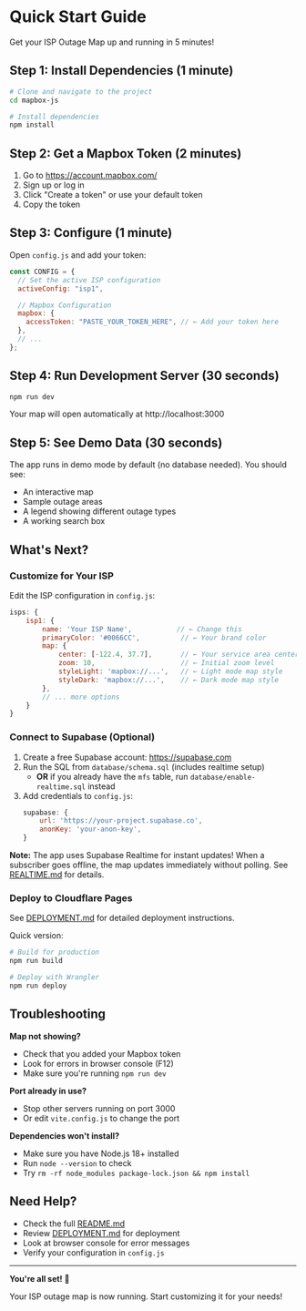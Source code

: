 # Quick Start Guide

Get your ISP Outage Map up and running in 5 minutes!

## Step 1: Install Dependencies (1 minute)

```bash
# Clone and navigate to the project
cd mapbox-js

# Install dependencies
npm install
```

## Step 2: Get a Mapbox Token (2 minutes)

1. Go to https://account.mapbox.com/
2. Sign up or log in
3. Click "Create a token" or use your default token
4. Copy the token

## Step 3: Configure (1 minute)

Open `config.js` and add your token:

```javascript
const CONFIG = {
  // Set the active ISP configuration
  activeConfig: "isp1",

  // Mapbox Configuration
  mapbox: {
    accessToken: "PASTE_YOUR_TOKEN_HERE", // ← Add your token here
  },
  // ...
};
```

## Step 4: Run Development Server (30 seconds)

```bash
npm run dev
```

Your map will open automatically at http://localhost:3000

## Step 5: See Demo Data (30 seconds)

The app runs in demo mode by default (no database needed). You should see:

- An interactive map
- Sample outage areas
- A legend showing different outage types
- A working search box

## What's Next?

### Customize for Your ISP

Edit the ISP configuration in `config.js`:

```javascript
isps: {
    isp1: {
        name: 'Your ISP Name',           // ← Change this
        primaryColor: '#0066CC',          // ← Your brand color
        map: {
            center: [-122.4, 37.7],       // ← Your service area center
            zoom: 10,                     // ← Initial zoom level
            styleLight: 'mapbox://...',   // ← Light mode map style
            styleDark: 'mapbox://...',    // ← Dark mode map style
        },
        // ... more options
    }
}
```

### Connect to Supabase (Optional)

1. Create a free Supabase account: https://supabase.com
2. Run the SQL from `database/schema.sql` (includes realtime setup)
   - **OR** if you already have the `mfs` table, run `database/enable-realtime.sql` instead
3. Add credentials to `config.js`:
   ```javascript
   supabase: {
       url: 'https://your-project.supabase.co',
       anonKey: 'your-anon-key',
   }
   ```

**Note:** The app uses Supabase Realtime for instant updates! When a subscriber goes offline, the map updates immediately without polling. See [REALTIME.md](./REALTIME.md) for details.

### Deploy to Cloudflare Pages

See [DEPLOYMENT.md](./DEPLOYMENT.md) for detailed deployment instructions.

Quick version:

```bash
# Build for production
npm run build

# Deploy with Wrangler
npm run deploy
```

## Troubleshooting

**Map not showing?**

- Check that you added your Mapbox token
- Look for errors in browser console (F12)
- Make sure you're running `npm run dev`

**Port already in use?**

- Stop other servers running on port 3000
- Or edit `vite.config.js` to change the port

**Dependencies won't install?**

- Make sure you have Node.js 18+ installed
- Run `node --version` to check
- Try `rm -rf node_modules package-lock.json && npm install`

## Need Help?

- Check the full [README.md](./README.md)
- Review [DEPLOYMENT.md](./DEPLOYMENT.md) for deployment
- Look at browser console for error messages
- Verify your configuration in `config.js`

---

**You're all set! 🎉**

Your ISP outage map is now running. Start customizing it for your needs!

